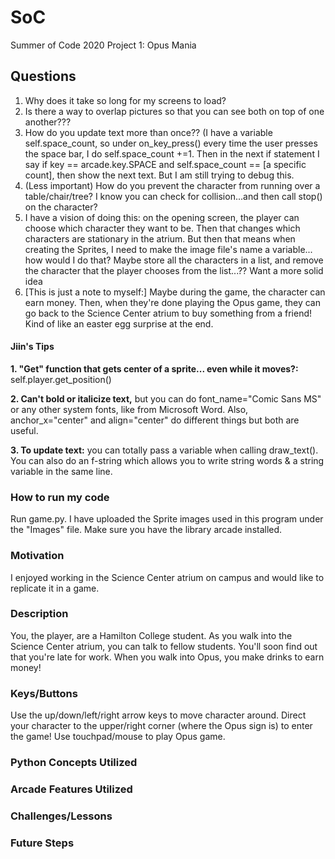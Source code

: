 # SoC
Summer of Code 2020
Project 1: Opus Mania

## **Questions**
1. Why does it take so long for my screens to load? 
2. Is there a way to overlap pictures so that you can see both on top of one another??? 
3. How do you update text more than once?? (I have a variable self.space_count, so under on_key_press() every time the user presses the space bar, I do self.space_count +=1. Then in the next if statement I say if key == arcade.key.SPACE and self.space_count == [a specific count], then show the next text. But I am still trying to debug this. 
4. (Less important) How do you prevent the character from running over a table/chair/tree? I know you can check for collision...and then call stop() on the character? 
5. I have a vision of doing this: on the opening screen, the player can choose which character they want to be. Then that changes which characters are stationary in the atrium. But then that means when creating the Sprites, I need to make the image file's name a variable... how would I do that? Maybe store all the characters in a list, and remove the character that the player chooses from the list...?? Want a more solid idea
6. [This is just a note to myself:] Maybe during the game, the character can earn money. Then, when they're done playing the Opus game, they can go back to the Science Center atrium to buy something from a friend! Kind of like an easter egg surprise at the end.

#### **Jiin's Tips**
**1. "Get" function that gets center of a sprite... even while it moves?:** self.player.get_position()

**2. Can't bold or italicize text,** but you can do font_name="Comic Sans MS" or any other system fonts, like from Microsoft Word. Also, anchor_x="center" and align="center" do different things but both are useful. 

**3. To update text:** you can totally pass a variable when calling draw_text(). You can also do an f-string which allows you to write string words & a string variable in the same line.




### **How to run my code**
Run game.py. I have uploaded the Sprite images used in this program under the "Images" file. Make sure you have the library arcade installed.


### **Motivation**
I enjoyed working in the Science Center atrium on campus and would like to replicate it in a game. 


### **Description**
You, the player, are a Hamilton College student. As you walk into the Science Center atrium, you can talk to fellow students. You'll soon find out that you're late for work. When you walk into Opus, you make drinks to earn money! 


### **Keys/Buttons**
Use the up/down/left/right arrow keys to move character around. Direct your character to the upper/right corner (where the Opus sign is) to enter the game! Use touchpad/mouse to play Opus game. 


### **Python Concepts Utilized**

### **Arcade Features Utilized**

### **Challenges/Lessons**

### **Future Steps**
